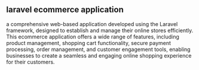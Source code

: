 ## laravel ecommerce application

a comprehensive web-based application developed using the Laravel framework, designed to establish and 
manage their online stores efficiently. This ecommerce application offers a wide range of features, including 
product management, shopping cart functionality, secure payment processing, order management, and 
customer engagement tools, enabling businesses to create a seamless and engaging online shopping 
experience for their customers.
